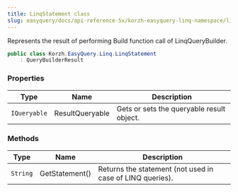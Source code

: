 ```yaml
---
title: LinqStatement class
slug: easyquery/docs/api-reference-5x/korzh-easyquery-linq-namespace/linqstatement-class
---
```



Represents the result of performing Build function call of LinqQueryBuilder.
```csharp
public class Korzh.EasyQuery.Linq.LinqStatement
    : QueryBuilderResult

```

### Properties

| Type | Name | Description | 
| --- | --- | --- | 
| `IQueryable` | ResultQueryable | Gets or sets the queryable result object. | 


### Methods

| Type | Name | Description | 
| --- | --- | --- | 
| `String` | GetStatement() | Returns the statement (not used in case of LINQ queries). |